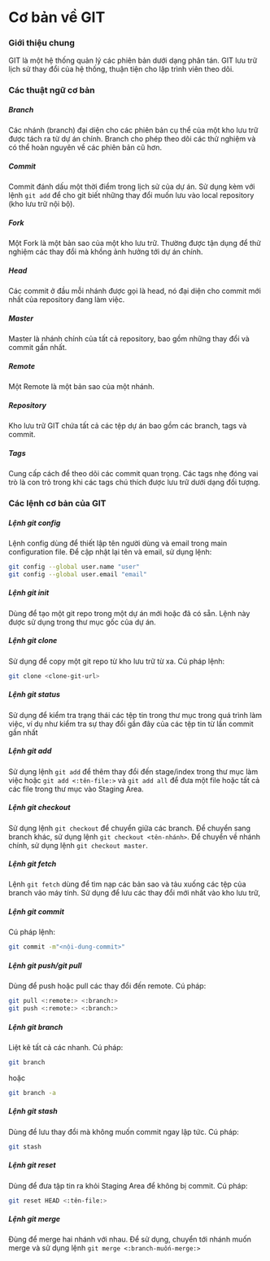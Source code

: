 # Cơ bản về GIT
### Giới thiệu chung
GIT là một hệ thống quản lý các phiên bản dưới dạng phân tán. GIT lưu trữ lịch sử thay đổi của hệ thống, thuận tiện cho lập trình viên theo dõi.
### Các thuật ngữ cơ bản
##### Branch
Các nhánh (branch) đại diện cho các phiên bản cụ thể của một kho lưu trữ được tách ra từ dự án chính.
Branch cho phép theo dõi các thử nghiệm và có thể hoàn nguyên về các phiên bản cũ hơn.
##### Commit
Commit đánh dấu một thời điểm trong lịch sử của dự án. Sử dụng kèm với lệnh ```git add``` để cho git biết những thay đổi muốn lưu vào local repository (kho lưu trữ nội bộ).
##### Fork
Một Fork là một bản sao của một kho lưu trữ. Thường được tận dụng để thử nghiệm các thay đổi mà khồng ảnh hưởng tới dự án chính.
##### Head
Các commit ở đầu mỗi nhánh được gọi là head, nó đại diện cho commit mới nhất của repository đang làm việc.
##### Master
Master là nhánh chính của tất cả repository, bao gồm những thay đổi và commit gần nhất.
##### Remote
Một Remote là một bản sao của một nhánh.
##### Repository
Kho lưu trữ GIT chứa tất cả các tệp dự án bao gồm các branch, tags và commit.
##### Tags
Cung cấp cách để theo dõi các commit quan trọng. Các tags nhẹ đóng vai trò là con trỏ trong khi các tags chú thích được lưu trữ dưới dạng đối tượng.
### Các lệnh cơ bản của GIT
##### Lệnh git config
Lệnh config dùng để thiết lập tên người dùng và email trong main configuration file. Để cập nhật lại tên và email, sử dụng lệnh:
```sh
git config --global user.name "user"
git config --global user.email "email"
```
##### Lệnh git init
Dùng để tạo một git repo trong một dự án mới hoặc đã có sẵn. Lệnh này được sử dụng trong thư mục gốc của dự án.
##### Lệnh git clone
Sử dụng để copy một git repo từ kho lưu trữ từ xa. Cú pháp lệnh:
```sh
git clone <clone-git-url>
```
##### Lệnh git status
Sử dụng để kiểm tra trạng thái các tệp tin trong thư mục trong quá trình làm việc, ví dụ như kiểm tra sự thay đổi gần đây của các tệp tin từ lần commit gần nhất
##### Lệnh git add
Sử dụng lệnh ```git add``` để thêm thay đổi đến stage/index trong thư mục làm việc hoặc ```git add <:tên-file:>``` và ```git add all``` để đưa một file hoặc tất cả các file trong thư mục vào Staging Area.
##### Lệnh git checkout
Sử dụng lệnh ```git checkout``` để chuyển giữa các branch. Để chuyển sang branch khác, sử dụng lệnh ```git checkout <tên-nhánh>```. Để chuyển về nhánh chính, sử dụng lệnh ```git checkout master```.
##### Lệnh git fetch
Lệnh ```git fetch``` dùng để tìm nạp các bản sao và tảu xuống các tệp của branch vảo máy tính. Sử dụng để lưu các thay đổi mới nhất vào kho lưu trữ,
##### Lệnh git commit
Cú pháp lệnh:
```sh
git commit -m"<nội-dung-commit>"
```
##### Lệnh git push/git pull
Dùng để push hoặc pull các thay đổi đến remote. Cú pháp:
```sh
git pull <:remote:> <:branch:>
git push <:remote:> <:branch:>
```
##### Lệnh git branch
Liệt kê tất cả các nhanh.
Cú pháp:
```sh
git branch
```
hoặc
```sh
git branch -a
```
##### Lệnh git stash
Dùng để lưu thay đổi mà không muốn commit ngay lập tức.
Cú pháp:
```sh
git stash
```
##### Lệnh git reset
Dùng để đưa tập tin ra khỏi Staging Area để không bị commit.
Cú pháp:
```sh
git reset HEAD <:tên-file:>
```
##### Lệnh git merge
Đùng để merge hai nhánh với nhau. Để sử dụng, chuyển tới nhánh muốn merge và sử dụng lệnh ```git merge <:branch-muốn-merge:>```
